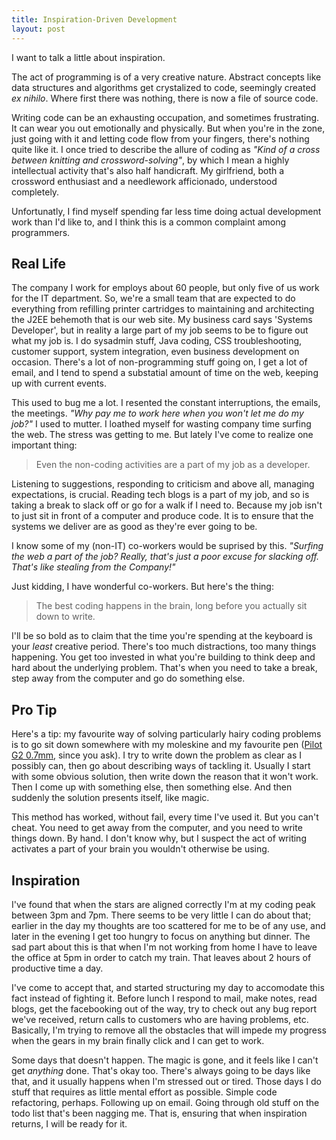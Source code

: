 ```yaml
---
title: Inspiration-Driven Development
layout: post
--- 
```


I want to talk a little about inspiration. 

The act of programming is of a very creative nature. Abstract concepts
like data structures and algorithms get crystalized to code, seemingly
created *ex nihilo*. Where first there was nothing, there is now a
file of source code. 

Writing code can be an exhausting occupation, and sometimes
frustrating. It can wear you out emotionally and physically. But when
you're in the zone, just going with it and letting code flow from your
fingers, there's nothing quite like it. I once tried to describe the
allure of coding as *"Kind of a cross between knitting and
crossword-solving"*, by which I mean a highly intellectual activity
that's also half handicraft. My girlfriend, both a crossword
enthusiast and a needlework afficionado, understood completely.

Unfortunatly, I find myself spending far less time doing actual
development work than I'd like to, and I think this is a common
complaint among programmers.

## Real Life

The company I work for employs about 60 people, but only five of us
work for the IT department. So, we're a small team that are expected
to do everything from refilling printer cartridges to maintaining and
architecting the J2EE behemoth that is our web site. My business card
says 'Systems Developer', but in reality a large part of my job seems
to be to figure out what my job is. I do sysadmin stuff, Java coding,
CSS troubleshooting, customer support, system integration, even
business development on occasion. There's a lot of non-programming
stuff going on, I get a lot of email, and I tend to spend a substatial
amount of time on the web, keeping up with current events.

This used to bug me a lot. I resented the constant interruptions, the
emails, the meetings. *"Why pay me to work here when you won't let me
do my job?"* I used to mutter. I loathed myself for wasting company
time surfing the web. The stress was getting to me. But lately I've
come to realize one important thing:

> Even the non-coding activities are a part of my job as a
> developer.

Listening to suggestions, responding to criticism and above all,
managing expectations, is crucial. Reading tech blogs is a part of my
job, and so is taking a break to slack off or go for a walk if I need
to. Because my job isn't to just sit in front of a computer and
produce code. It is to ensure that the systems we deliver are as good
as they're ever going to be. 

I know some of my (non-IT) co-workers would be suprised by
this. *"Surfing the web a part of the job? Really, that's just a poor
excuse for slacking off. That's like stealing from the Company!"* 

Just kidding, I have wonderful co-workers. But here's the thing:

> The best coding happens in the brain, long before you actually
> sit down to write.

I'll be so bold as to claim that the time you're spending at the
keyboard is your *least* creative period. There's too much
distractions, too many things happening. You get too invested in what
you're building to think deep and hard about the underlying
problem. That's when you need to take a break, step away from the
computer and go do something else. 

## Pro Tip

Here's a tip: my favourite way of solving particularly hairy coding
problems is to go sit down somewhere with my moleskine and my
favourite pen ([Pilot G2 0.7mm][g2], since you ask). I try to write
down the problem as clear as I possibly can, then go about describing
ways of tackling it. Usually I start with some obvious solution, then
write down the reason that it won't work. Then I come up with
something else, then something else. And then suddenly the solution
presents itself, like magic.

This method has worked, without fail, every time I've used it. But you
can't cheat. You need to get away from the computer, and you need to
write things down. By hand. I don't know why, but I suspect the act of
writing activates a part of your brain you wouldn't otherwise be
using.

## Inspiration

I've found that when the stars are aligned correctly I'm at my coding
peak between 3pm and 7pm. There seems to be very little I can do about
that; earlier in the day my thoughts are too scattered for me to be of
any use, and later in the evening I get too hungry to focus on
anything but dinner. The sad part about this is that when I'm not
working from home I have to leave the office at 5pm in order to catch
my train. That leaves about 2 hours of productive time a day. 

I've come to accept that, and started structuring my day to accomodate
this fact instead of fighting it. Before lunch I respond to mail, make
notes, read blogs, get the facebooking out of the way, try to check
out any bug report we've received, return calls to customers who are
having problems, etc. Basically, I'm trying to remove all the
obstacles that will impede my progress when the gears in my brain
finally click and I can get to work.

Some days that doesn't happen. The magic is gone, and it feels like I
can't get *anything* done. That's okay too. There's always going to be
days like that, and it usually happens when I'm stressed out or
tired. Those days I do stuff that requires as little mental effort as
possible. Simple code refactoring, perhaps. Following up on
email. Going through old stuff on the todo list that's been nagging
me. That is, ensuring that when inspiration returns, I will be ready
for it.

[g2]:http://www.cultpens.com/acatalog/Pilot_G2.html
